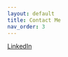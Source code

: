 ```yaml
---
layout: default
title: Contact Me
nav_order: 3
---
```


[LinkedIn](www.linkedin.com/in/arminhalimschneider)
